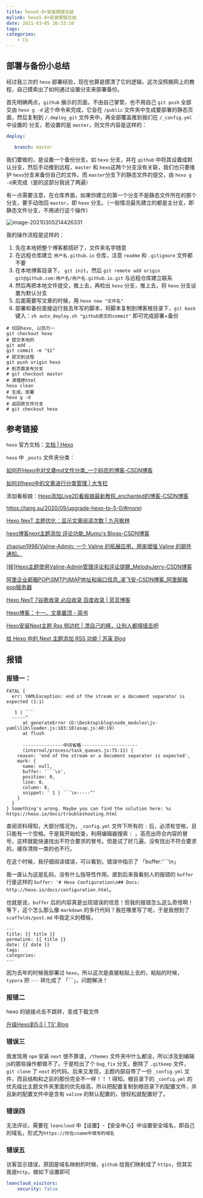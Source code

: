 ```yaml
---
title: hexo5.0+安装报错总结
mylink: hexo5.0+安装报错总结
date: 2021-03-05 16:33:10
tags:
categories:
	- CS
---
```


## 部署与备份小总结

经过我三次的 `hexo` 部署经验，现在也算是摸清了它的逻辑，这次没照搬网上的教程，自己摸索出了如何通过设置分支来部署备份。

<!-- more -->

首先明确两点，`github` 展示的页面，不由自己掌管，也不用自己 `git push` 全部交由 `hexo g -d` 这个命令来完成，它会在 `/public` 文件夹中生成要部署的静态页面，然后复制到 `/.deploy_git` 文件夹中，再全部覆盖推到我们在 `/_config.yml`中设置的 分支，若设置的是 `master`，则文件内容是这样的：
```yml
deploy: 

​	branch: master

```

我们要做的，是设置一个备份分支，如 `hexo` 分支，并在 `github` 中将其设置成默认分支，然后手动推到远程，`master` 和 `hexo`这两个分支没有关联，我们也只要维护 `hexo`分支来备份自己的文件。而 `master`分支下的静态文件的提交，由 `hexo g -d`来完成（是的这部分我说了两遍）

有一点需要注意，在仓库界面，如果你建立的第一个分支不是静态文件所在的那个分支，要手动改回 `master`，即 `hexo` 分支。（一般情况最先建立的都是主分支，即静态文件分支，不用进行这个操作）

![image-20210305214426331](https://tcualhp-notes.oss-cn-hangzhou.aliyuncs.com/img/image-20210305214426331.png)

我的操作流程是这样的：

1. 先在本地把整个博客都搭好了，文件夹名字随意
2. 在远程仓库建立 `用户名.github.io` 仓库，注意 `readme` 和 `.gitignore` 文件都不要
3. 在本地博客目录下， `git init`，然后 `git remote add origin git@github.com:用户名/用户名.github.io.git` 与远程仓库建立联系
4. 然后再把本地文件提交，推上去，再检出 `hexo` 分支，推上去，将 `hexo` 分支设置为默认分支
5. 后面需要写文章的时候，用 `hexo new "文件名"`
6. 部署和备份直接运行我去年写的脚本，将脚本复制到博客根目录下，`git bash` 键入：`sh auto_deploy.sh "github提交的commit"` 即可完成部署+备份

```shell
# 切回hexo, 以防万一
git checkout hexo
# 提交本地的
git add .
git commit -m "$1"
# 提交到远程
git push origin hexo
# 到页面发布分支
# git checkout master
# 清理原html
hexo clean
# 生成，部署
hexo g -d
# 返回原文件分支
# git checkout hexo		
```



## 参考链接

`hexo` 官方文档：[文档 | Hexo](https://hexo.io/zh-cn/docs/)

`hexo` 中 `_posts` 文件夹分类：

[如何在Hexo中对文章md文件分类_一个码农的博客-CSDN博客](https://blog.csdn.net/maosidiaoxian/article/details/85220394)

[如何对hexo中的文章进行分类管理 | 大专栏](https://www.dazhuanlan.com/2020/03/28/5e7e34ca352b3/)

添加看板娘：[Hexo添加Live2D看板娘最新教程_enchanted的博客-CSDN博客](https://blog.csdn.net/qq_36239569/article/details/104104894)

https://tang.su/2020/09/upgrade-hexo-to-5-0/#more)

[Hexo NexT 主题优化：显示文章阅读次数 | 九月枫林](http://www.yangyong.xyz/2018/01/03/add-hexo-next-post-views/)

[hexo博客next主题添加 评论功能_Mumu's Blogs-CSDN博客](https://blog.csdn.net/zhu_1997/article/details/87554975)

[zhaojun1998/Valine-Admin: 一个 Valine 的拓展应用，用来增强 Valine 的邮件通知。](https://github.com/zhaojun1998/Valine-Admin)

[[转]Hexo主题使用Valine-Admin管理评论和评论提醒_MelodyJerry-CSDN博客](https://blog.csdn.net/weixin_43438052/article/details/106617739?utm_medium=distribute.pc_relevant.none-task-blog-baidujs_title-0&spm=1001.2101.3001.4242)

[阿里企业邮箱POP\SMTP\IMAP地址和端口信息_凌飞安-CSDN博客_阿里邮箱pop服务器](https://blog.csdn.net/lingfeian/article/details/100030808?utm_medium=distribute.pc_relevant.none-task-blog-BlogCommendFromMachineLearnPai2-1.control&dist_request_id=1328603.27235.16150118713713009&depth_1-utm_source=distribute.pc_relevant.none-task-blog-BlogCommendFromMachineLearnPai2-1.control)

[Hexo NexT 7谷歌收录 必应收录 百度收录 | 蓝蓝博客](https://lanlan2017.github.io/blog/242f5d55/)

[Hexo博客：十一、文章置顶 - 简书](https://www.jianshu.com/p/a94422c0dc48/)

[Hexo安装Next主题 Rss 侧边栏 | 漂自己的移，让别人都撞墙去吧](https://www.gagahappy.com/use-next-theme/)

[给 Hexo 中的 Next 主题添加 RSS 功能 | 苏寅 Blog](https://suyin-blog.club/2020/2M3YWE7/)

## 报错

### 报错一：

```
FATAL {
  err: YAMLException: end of the stream or a document separator is expected (1:1)

   1 | ```
  -----^
      at generateError (D:\Desktop\blog\node_modules\js-yaml\lib\loader.js:183:10)asap.js:40:19)
      at flush 
      
      ---------------中间省略---------------------
      (internal/process/task_queues.js:75:11) {
    reason: 'end of the stream or a document separator is expected',
    mark: {
      name: null,
      buffer: '```\n',
      position: 0,
      line: 0,
      column: 0,
      snippet: ' 1 | ```\n-----^'
    }
  }
} Something's wrong. Maybe you can find the solution here: %s https://hexo.io/docs/troubleshooting.html

```

查阅资料得知，大部分情况为，`_config.yml` 文件下所有的 `:` 后，必须有空格，且只能有一个空格。于是我开始检查，利用编辑器搜索 `: `，高亮出符合内容的冒号，这样就能快速找出不符合要求的冒号。但是试了好几遍，没有找出不符合要求的，缓存清除一类的也不行。



在这个时候，我仔细阅读错误，可以看到，错误中指示了 「buffer:'```\n」

我一直认为这是乱码，没有什么指导性作用。直到后来我看别人的报错的 `buffer` 行是这样的 `buffer: '# Hexo Configuration\n## Docs: http://hexo.io/docs/configuration.html`。

也就是说，`buffer` 后的内容真是出现错误的信息！但我的报错怎么这么奇怪啊！等下，这个怎么那么像 `markdown` 的多行代码？我在哪里写了呢，于是我想到了 `scaffolds/post.md` 中我定义的模板，

```
---
title: {{ title }}
permalink: {{ title }}
date: {{ date }}
tags:
categories:
---
```

因为去年的时候我部署过 `hexo`，所以这次是直接粘贴上去的，粘贴的时候， `typora` 把 `---` 转化成了 「```」，问题解决！

### 报错二

hexo 的链接点击不跳转，变成下载文件

[升级Hexo到5.0 | TS' Blog](https://tang.su/2020/09/upgrade-hexo-to-5-0/#more)

### 错误三

我发现用 `npm` 安装 `next` 很不靠谱，`/themes` 文件夹中什么都没，所以涉及到编辑js的那些操作都做不了。于是检出了个 `bug_fix` 分支，删除了 `.gitkeep` 文件，`git clone` 了 `next` 的代码。后来又发现，主题内部自带了一份 `_config.yml` 文件，而且结构和之前的那份完全不一样！！！得知，根目录下的 `_config.yml` 的优先级比主题文件夹里面的优先级高，所以把配置复制到根目录下的配置文件，并且新的配置文件中是含有 `valine` 的默认配置的，很轻松就配置好了。

### 错误四

无法评论，需要在 `leancloud` 中【设置】-【安全中心】中设置安全域名，即自己的域名，形式为`https://你在cname中填写的域名`

### 错误五

访客显示错误，原因是域名映射的时候，`github` 给我们映射成了 `https`，但其实我是`http`，做如下设置即可

```yml
leancloud_visitors:
	security: false
```

